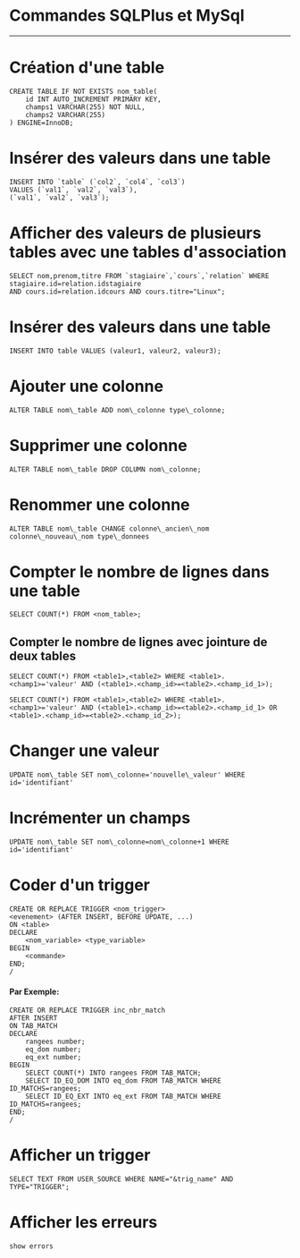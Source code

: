 # Commandes SQLPlus et MySql  
  
---  
  
# Création d'une table  
  
	CREATE TABLE IF NOT EXISTS nom_table(  
		id INT AUTO_INCREMENT PRIMARY KEY,  
		champs1 VARCHAR(255) NOT NULL,  
		champs2 VARCHAR(255)  
	) ENGINE=InnoDB;  
  
# Insérer des valeurs dans une table  
  
	INSERT INTO `table` (`col2`, `col4`, `col3`)  
	VALUES (`val1`, `val2`, `val3`),  
	(`val1`, `val2`, `val3`);  
  
# Afficher des valeurs de plusieurs tables avec une tables d'association  
  
	SELECT nom,prenom,titre FROM `stagiaire`,`cours`,`relation` WHERE stagiaire.id=relation.idstagiaire  
	AND cours.id=relation.idcours AND cours.titre="Linux";  
  
# Insérer des valeurs dans une table  
	  
	INSERT INTO table VALUES (valeur1, valeur2, valeur3);  
  
# Ajouter une colonne  
  
	ALTER TABLE nom\_table ADD nom\_colonne type\_colonne;  
  
# Supprimer une colonne  
  
	ALTER TABLE nom\_table DROP COLUMN nom\_colonne;  
  
# Renommer une colonne  
  
	ALTER TABLE nom\_table CHANGE colonne\_ancien\_nom colonne\_nouveau\_nom type\_donnees  
  
# Compter le nombre de lignes dans une table  
  
	SELECT COUNT(*) FROM <nom_table>;  
  
## Compter le nombre de lignes avec jointure de deux tables  
  
	SELECT COUNT(*) FROM <table1>,<table2> WHERE <table1>.<champ1>='valeur' AND (<table1>.<champ_id>=<table2>.<champ_id_1>);  
  
	SELECT COUNT(*) FROM <table1>,<table2> WHERE <table1>.<champ1>='valeur' AND (<table1>.<champ_id>=<table2>.<champ_id_1> OR <table1>.<champ_id>=<table2>.<champ_id_2>);  
  
# Changer une valeur  
  
	UPDATE nom\_table SET nom\_colonne='nouvelle\_valeur' WHERE id='identifiant'  
  
# Incrémenter un champs  
  
	UPDATE nom\_table SET nom\_colonne=nom\_colonne+1 WHERE id='identifiant'  
  
  
# Coder d'un trigger  
  
	CREATE OR REPLACE TRIGGER <nom_trigger>  
	<evenement> (AFTER INSERT, BEFORE UPDATE, ...)  
	ON <table>  
	DECLARE  
		<nom_variable> <type_variable>  
	BEGIN  
		<commande>  
	END;  
	/  
  
#### Par Exemple:  
  
	CREATE OR REPLACE TRIGGER inc_nbr_match  
	AFTER INSERT  
	ON TAB_MATCH  
	DECLARE  
		rangees number;  
		eq_dom number;  
		eq_ext number;  
	BEGIN  
		SELECT COUNT(*) INTO rangees FROM TAB_MATCH;  
		SELECT ID_EQ_DOM INTO eq_dom FROM TAB_MATCH WHERE ID_MATCHS=rangees;  
		SELECT ID_EQ_EXT INTO eq_ext FROM TAB_MATCH WHERE ID_MATCHS=rangees;  
	END;  
	/  
  
# Afficher un trigger  
  
	SELECT TEXT FROM USER_SOURCE WHERE NAME="&trig_name" AND TYPE="TRIGGER";  
  
# Afficher les erreurs  
  
	show errors  

